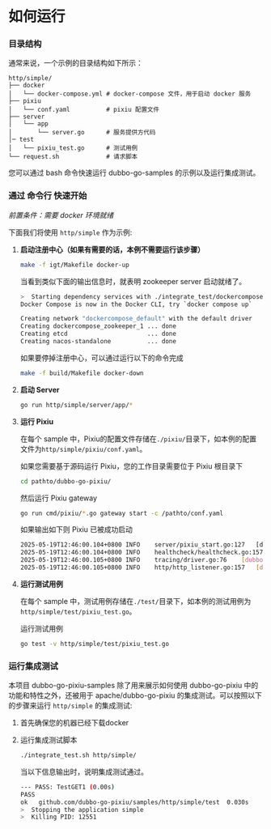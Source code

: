 # 如何运行

### 目录结构

通常来说，一个示例的目录结构如下所示：

```
http/simple/
├── docker
│   └── docker-compose.yml # docker-compose 文件，用于启动 docker 服务
├── pixiu
│   └── conf.yaml          # pixiu 配置文件
├── server
│   └── app
│       └── server.go      # 服务提供方代码
│─ test
│   └── pixiu_test.go      # 测试用例
└── request.sh             # 请求脚本
```

您可以通过 bash 命令快速运行 dubbo-go-samples 的示例以及运行集成测试。

### 通过 命令行 快速开始

*前置条件：需要 docker 环境就绪*

下面我们将使用 `http/simple` 作为示例:

1. **启动注册中心（如果有需要的话，本例不需要运行该步骤）**
   
   ```bash
   make -f igt/Makefile docker-up 
   ```
   
   当看到类似下面的输出信息时，就表明 zookeeper server 启动就绪了。
   
   ```bash
   >  Starting dependency services with ./integrate_test/dockercompose/docker-compose.yml
   Docker Compose is now in the Docker CLI, try `docker compose up`
   
   Creating network "dockercompose_default" with the default driver
   Creating dockercompose_zookeeper_1 ... done
   Creating etcd                      ... done
   Creating nacos-standalone          ... done
   ```
   
   如果要停掉注册中心，可以通过运行以下的命令完成
   
   ```bash
   make -f build/Makefile docker-down
   ```
   
2. **启动 Server**
   
    ```bash
    go run http/simple/server/app/*
    ```
 
3. **运行 Pixiu**

   在每个 sample 中，Pixiu的配置文件存储在```./pixiu/```目录下，如本例的配置文件为```http/simple/pixiu/conf.yaml```。

   如果您需要基于源码运行 Pixiu，您的工作目录需要位于 Pixiu 根目录下
   ```bash
   cd pathto/dubbo-go-pixiu/
   ```
   
   然后运行 Pixiu gateway
   ```bash
   go run cmd/pixiu/*.go gateway start -c /pathto/conf.yaml
   ```
   
   如果输出如下则 Pixiu 已被成功启动

   ```bash
   2025-05-19T12:46:00.104+0800	INFO	server/pixiu_start.go:127	[dubbopixiu go] start by config : &{StaticResources:{Listeners:[0xc0007b7a20] Clusters:[0xc0007cc5a0] Adapters:[] ShutdownConfig:0xc00067fb30 PprofConf:{Enable:false Address:{SocketAddress:{Address:0.0.0.0 Port:8881 ResolverName: Domains:[] CertsDir:} Name:}}} DynamicResources:<nil> Metric:{Enable:false PrometheusPort:0} Node:<nil> Trace:<nil> Wasm:<nil> Config:<nil> Nacos:<nil> Log:<nil>}
   2025-05-19T12:46:00.104+0800	INFO	healthcheck/healthcheck.go:157	[health check] create a health check session for 127.0.0.1:1314
   2025-05-19T12:46:00.105+0800	INFO	tracing/driver.go:76	[dubbo-go-pixiu] no trace configuration in conf.yaml
   2025-05-19T12:46:00.105+0800	INFO	http/http_listener.go:157	[dubbo-go-server] httpListener start at : 0.0.0.0:8888
   ```
   
4. **运行测试用例**

   在每个 sample 中，测试用例存储在```./test/```目录下，如本例的测试用例为```http/simple/test/pixiu_test.go```。

   运行测试用例

   ```bash
   go test -v http/simple/test/pixiu_test.go
   ```

### 运行集成测试

本项目 dubbo-go-pixiu-samples 除了用来展示如何使用 dubbo-go-pixiu 中的功能和特性之外，还被用于 apache/dubbo-go-pixiu 的集成测试。可以按照以下的步骤来运行 `http/simple` 的集成测试:
   
1. 首先确保您的机器已经下载docker
2. 运行集成测试脚本
   ```bash
   ./integrate_test.sh http/simple/
   ```
   
   当以下信息输出时，说明集成测试通过。
   ```bash
   --- PASS: TestGET1 (0.00s)
   PASS
   ok  	github.com/dubbo-go-pixiu/samples/http/simple/test	0.030s
   >  Stopping the application simple
   >  Killing PID: 12551
   ```